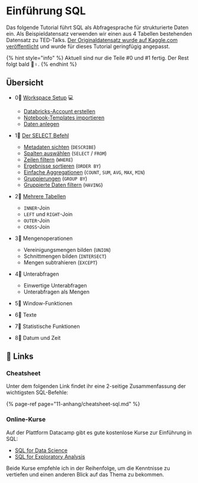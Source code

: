 # Einführung SQL

Das folgende Tutorial führt SQL als Abfragesprache für strukturierte Daten ein. Als Beispieldatensatz verwenden wir einen aus 4 Tabellen bestehenden Datensatz zu TED-Talks. [Der Originaldatensatz wurde auf Kaggle.com veröffentlicht](https://www.kaggle.com/goweiting/ted-talks-transcript) und wurde für dieses Tutorial geringfügig angepasst.

{% hint style="info" %}
Aktuell sind nur die Teile \#0 und \#1 fertig. Der Rest folgt bald 👷♀.
{% endhint %}

## Übersicht

* 0⃣ [Workspace Setup](0-workspace-setup.md) 💻 
  * [Databricks-Account erstellen](0-workspace-setup.md#databricks-account-erstellen)
  * [Notebook-Templates importieren](0-workspace-setup.md#notebook-templates-importieren)
  * [Daten anlegen](0-workspace-setup.md#daten-anlegen) 
* 1⃣ [Der SELECT Befehl](1-der-select-befehl/)
  * [Metadaten sichten](1-der-select-befehl/metadaten-sichten.md) \(`DESCRIBE`\)
  * [Spalten auswählen](1-der-select-befehl/spalten-auswaehlen.md) \(`SELECT` / `FROM`\)
  * [Zeilen filtern](1-der-select-befehl/zeilen-filtern.md) \(`WHERE`\)
  * [Ergebnisse sortieren](1-der-select-befehl/ergebnisse-sortieren.md) \(`ORDER BY`\)
  * [Einfache Aggregationen](1-der-select-befehl/einfache-aggregationen.md) \(`COUNT`, `SUM`, `AVG`, `MAX`, `MIN`\)
  * [Gruppierungen](1-der-select-befehl/gruppierungen.md) \(`GROUP BY`\)
  * [Gruppierte Daten filtern](1-der-select-befehl/gruppierte-daten-filtern.md) \(`HAVING`\) 
* 2⃣ [Mehrere Tabellen](2-mehrere-tabellen.md)
  * `INNER`-Join
  * `LEFT` und `RIGHT`-Join
  * `OUTER`-Join
  * `CROSS`-Join 
* 3⃣ Mengenoperationen

  * Vereinigungsmengen bilden \(`UNION`\)
  * Schnittmengen bilden \(`INTERSECT`\)
  * Mengen subtrahieren \(`EXCEPT`\)

* 4⃣ Unterabfragen
  * Einwertige Unterabfragen
  * Unterabfragen als Mengen 
* 5⃣ Window-Funktionen
* 6⃣ Texte
* 7⃣ Statistische Funktionen
* 8⃣ Datum und Zeit

## 🔗 Links

### Cheatsheet

Unter dem folgenden Link findet ihr eine 2-seitige Zusammenfassung der wichtigsten SQL-Befehle: 

{% page-ref page="11-anhang/cheatsheet-sql.md" %}

### Online-Kurse

Auf der Plattform Datacamp gibt es gute kostenlose Kurse zur Einführung in SQL:

* [SQL for Data Science](https://campus.datacamp.com/courses/intro-to-sql-for-data-science)
* [SQL for Exploratory Analysis](https://campus.datacamp.com/courses/sql-for-exploratory-data-analysis/)

Beide Kurse empfehle ich in der Reihenfolge, um die Kenntnisse zu vertiefen und einen anderen Blick auf das Thema zu bekommen.

